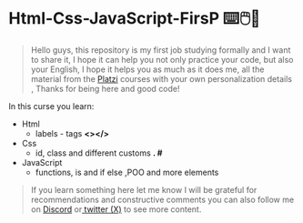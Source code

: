 # Html-Css-JavaScript-FirsP ⌨️🖱️📔
>Hello guys, this repository is my first job studying formally and I want to share it, I hope it can help you not only practice your code, but also your English, I hope it helps you as much as it does me, all the material from the <a href="https://platzi.com/">Platzi</a> courses with your own personalization details , Thanks for being here and good code!


In this curse you learn:
* Html 
	* labels - tags  **<></>**
* Css 
	* id, class and  different customs   **. #**
* JavaScript 
	 * functions, is and if else ,POO  and more elements 

>If you learn something here let me know I will be grateful for recommendations and constructive comments you can also follow me on <a href="https://discord.com/channels/casalocas">Discord</a> or<a href="https://twitter.com/Casalocaz"> twitter (X)</a> to see more content.
